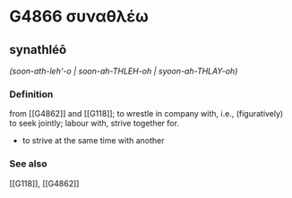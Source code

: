 # G4866 συναθλέω

## synathléō

_(soon-ath-leh'-o | soon-ah-THLEH-oh | syoon-ah-THLAY-oh)_

### Definition

from [[G4862]] and [[G118]]; to wrestle in company with, i.e., (figuratively) to seek jointly; labour with, strive together for.

- to strive at the same time with another

### See also

[[G118]], [[G4862]]

